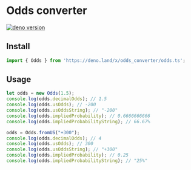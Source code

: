 # Odds converter
[![deno version](https://img.shields.io/badge/deno-^1.0.2-informational)](https://github.com/denoland/deno)

## Install
```typescript
import { Odds } from 'https://deno.land/x/odds_converter/odds.ts';
```

## Usage
```typescript
let odds = new Odds(1.5);
console.log(odds.decimalOdds); // 1.5
console.log(odds.usOdds); // -200
console.log(odds.usOddsString); // "-200"
console.log(odds.impliedProbability); // 0.6666666666
console.log(odds.impliedProbabilityString); // 66.67%

odds = Odds.fromUS("+300");
console.log(odds.decimalOdds); // 4
console.log(odds.usOdds); // 300
console.log(odds.usOddsString); // "+300"
console.log(odds.impliedProbability); // 0.25
console.log(odds.impliedProbabilityString); // "25%"
```